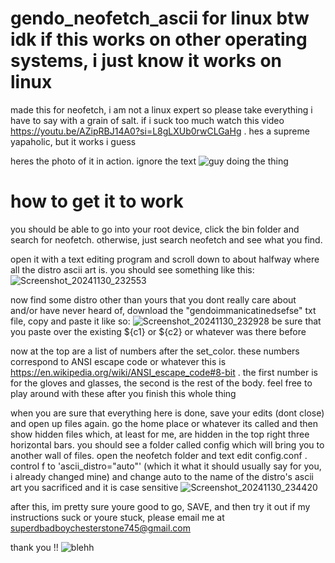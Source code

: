 # gendo_neofetch_ascii for linux btw idk if this works on other operating systems, i just know it works on linux
made this for neofetch, i am not a linux expert so please take everything i have to say with a grain of salt. if i suck too much watch this video https://youtu.be/AZipRBJ14A0?si=L8gLXUb0rwCLGaHg . hes a supreme yapaholic, but it works i guess

heres the photo of it in action. ignore the text
![guy doing the thing](https://github.com/user-attachments/assets/4c0c967d-ccf1-4dd4-bcf1-787040dbe326)
# how to get it to work
you should be able to go into your root device, click the bin folder and search for neofetch. otherwise, just search neofetch and see what you find. 

open it with a text editing program and scroll down to about halfway where all the distro ascii art is. you should see something like this: 
![Screenshot_20241130_232553](https://github.com/user-attachments/assets/241c9293-da4a-4247-8698-8af512621c48)

now find some distro other than yours that you dont really care about and/or have never heard of, download the "gendoimmanicatinedsefse" txt file, copy and paste it like so:
![Screenshot_20241130_232928](https://github.com/user-attachments/assets/e6fa5f81-44cb-4283-a689-5976ea73fe19)
be sure that you paste over the existing ${c1} or ${c2} or whatever was there before

now at the top are a list of numbers after the set_color. these numbers correspond to ANSI escape code or whatever this is https://en.wikipedia.org/wiki/ANSI_escape_code#8-bit . the first number is for the gloves and glasses, the second is the rest of the body. feel free to play around with these after you finish this whole thing

when you are sure that everything here is done, save your edits (dont close) and open up files again. go the home place or whatever its called and then show hidden files which, at least for me, are hidden in the top right three horizontal bars. you should see a folder called config which will bring you to another wall of files. open the neofetch folder and text edit config.conf . control f to 'ascii_distro="auto"' (which it what it should usually say for you, i already changed mine) and change auto to the name of the distro's ascii art you sacrificed and it is case sensitive
![Screenshot_20241130_234420](https://github.com/user-attachments/assets/4eecf4b4-ebbf-43a0-854d-71f17c659595)

after this, im pretty sure youre good to go, SAVE, and then try it out
if my instructions suck or youre stuck, please email me at superdbadboychesterstone745@gmail.com

thank you !!
![blehh](https://github.com/user-attachments/assets/444109db-f645-495b-856b-3844e5bc0489)
